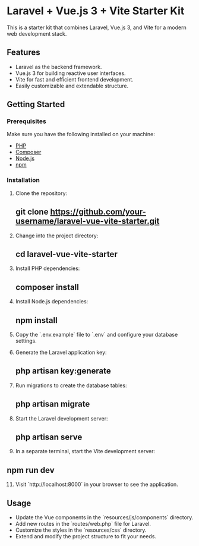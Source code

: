 # Laravel + Vue.js 3 + Vite Starter Kit

This is a starter kit that combines Laravel, Vue.js 3, and Vite for a modern web development stack.

## Features

- Laravel as the backend framework.
- Vue.js 3 for building reactive user interfaces.
- Vite for fast and efficient frontend development.
- Easily customizable and extendable structure.

## Getting Started

### Prerequisites

Make sure you have the following installed on your machine:

- [PHP](https://www.php.net/downloads.php)
- [Composer](https://getcomposer.org/download/)
- [Node.js](https://nodejs.org/)
- [npm](https://www.npmjs.com/get-npm)

### Installation

1. Clone the repository:

  
   ## git clone https://github.com/your-username/laravel-vue-vite-starter.git
  

2. Change into the project directory:

  
   ## cd laravel-vue-vite-starter
  

3. Install PHP dependencies:
   
   ## composer install

5. Install Node.js dependencies:

  
   ## npm install
 

6. Copy the \`.env.example\` file to \`.env\` and configure your database settings.

7. Generate the Laravel application key:

   ## php artisan key:generate
 

8. Run migrations to create the database tables:

   ## php artisan migrate


9. Start the Laravel development server:
 
   ## php artisan serve

10. In a separate terminal, start the Vite development server:

   ## npm run dev


11. Visit \`http://localhost:8000\` in your browser to see the application.

## Usage

- Update the Vue components in the \`resources/js/components\` directory.
- Add new routes in the \`routes/web.php\` file for Laravel.
- Customize the styles in the \`resources/css\` directory.
- Extend and modify the project structure to fit your needs.


